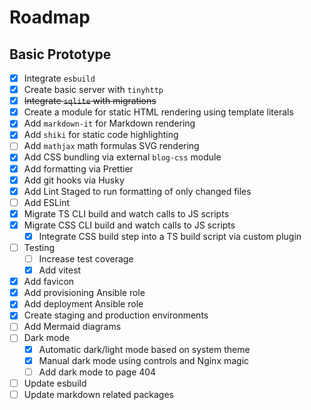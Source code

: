 # Roadmap

## Basic Prototype

- [x] Integrate `esbuild`
- [x] Create basic server with `tinyhttp`
- [x] ~~Integrate `sqlite` with migrations~~
- [x] Create a module for static HTML rendering using template literals
- [x] Add `markdown-it` for Markdown rendering
- [x] Add `shiki` for static code highlighting
- [ ] Add `mathjax` math formulas SVG rendering
- [x] Add CSS bundling via external `blog-css` module
- [x] Add formatting via Prettier
- [x] Add git hooks via Husky
- [x] Add Lint Staged to run formatting of only changed files
- [ ] Add ESLint
- [x] Migrate TS CLI build and watch calls to JS scripts
- [x] Migrate CSS CLI build and watch calls to JS scripts
  - [x] Integrate CSS build step into a TS build script via custom plugin
- [ ] Testing
  - [ ] Increase test coverage
  - [x] Add vitest
- [x] Add favicon
- [x] Add provisioning Ansible role
- [x] Add deployment Ansible role
- [x] Create staging and production environments
- [ ] Add Mermaid diagrams
- [ ] Dark mode
  - [x] Automatic dark/light mode based on system theme
  - [x] Manual dark mode using controls and Nginx magic
  - [ ] Add dark mode to page 404
- [ ] Update esbuild
- [ ] Update markdown related packages
